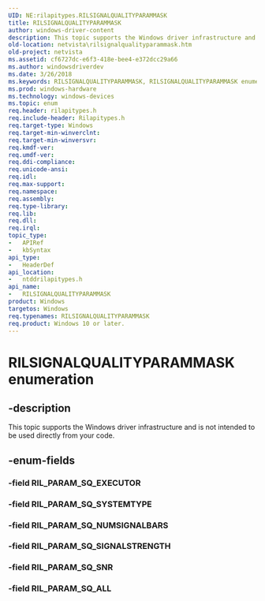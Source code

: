 ```yaml
---
UID: NE:rilapitypes.RILSIGNALQUALITYPARAMMASK
title: RILSIGNALQUALITYPARAMMASK
author: windows-driver-content
description: This topic supports the Windows driver infrastructure and is not intended to be used directly from your code.
old-location: netvista\rilsignalqualityparammask.htm
old-project: netvista
ms.assetid: cf6727dc-e6f3-418e-bee4-e372dcc29a66
ms.author: windowsdriverdev
ms.date: 3/26/2018
ms.keywords: RILSIGNALQUALITYPARAMMASK, RILSIGNALQUALITYPARAMMASK enumeration [Network Drivers Starting with Windows Vista], RIL_PARAM_SQ_ALL, RIL_PARAM_SQ_NUMSIGNALBARS, RIL_PARAM_SQ_SIGNALSTRENGTH, RIL_PARAM_SQ_SNR, RIL_PARAM_SQ_SYSTEMTYPE, netvista.rilsignalqualityparammask, ntddrilapitypes/RILSIGNALQUALITYPARAMMASK, ntddrilapitypes/RIL_PARAM_SQ_ALL, ntddrilapitypes/RIL_PARAM_SQ_NUMSIGNALBARS, ntddrilapitypes/RIL_PARAM_SQ_SIGNALSTRENGTH, ntddrilapitypes/RIL_PARAM_SQ_SNR, ntddrilapitypes/RIL_PARAM_SQ_SYSTEMTYPE
ms.prod: windows-hardware
ms.technology: windows-devices
ms.topic: enum
req.header: rilapitypes.h
req.include-header: Rilapitypes.h
req.target-type: Windows
req.target-min-winverclnt: 
req.target-min-winversvr: 
req.kmdf-ver: 
req.umdf-ver: 
req.ddi-compliance: 
req.unicode-ansi: 
req.idl: 
req.max-support: 
req.namespace: 
req.assembly: 
req.type-library: 
req.lib: 
req.dll: 
req.irql: 
topic_type:
-	APIRef
-	kbSyntax
api_type:
-	HeaderDef
api_location:
-	ntddrilapitypes.h
api_name:
-	RILSIGNALQUALITYPARAMMASK
product: Windows
targetos: Windows
req.typenames: RILSIGNALQUALITYPARAMMASK
req.product: Windows 10 or later.
---
```


# RILSIGNALQUALITYPARAMMASK enumeration


## -description


This topic supports the Windows driver infrastructure and is not intended to be used directly from your code.


## -enum-fields




### -field RIL_PARAM_SQ_EXECUTOR


### -field RIL_PARAM_SQ_SYSTEMTYPE


### -field RIL_PARAM_SQ_NUMSIGNALBARS


### -field RIL_PARAM_SQ_SIGNALSTRENGTH


### -field RIL_PARAM_SQ_SNR


### -field RIL_PARAM_SQ_ALL

